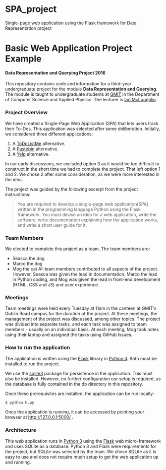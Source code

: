 # SPA_project
Single-page web application using the Flask framework for Data Representation project

# Basic Web Application Project Example
#### Data Representation and Querying Project 2016

This repository contains code and information for a third-year undergraduate project for the module **Data Representation and Querying**.
The module is taught to undergraduate students at [GMIT](http://www.gmit.ie) in the Department of Computer Science and Applied Physics.
The lecturer is [Ian McLoughlin](https://ianmcloughlin.github.io).

### Project Overview
We have created a Single-Page Web Application (SPA) that lets users track their To-Dos.
This application was selected after some deliberation.
Initially, we considered three different applications:

1. A [ToDoListMe](http://todolistme.net/) alternative.
2. A [Pastebin](http://pastebin.com/) alternative.
3. A [Yelp](https://www.yelp.ie/) alternative.

In our early discussions, we excluded option 3 as it would be too difficult to construct in the short time we had to complete the project.
That left option 1 and 2.
We chose 2 after some consideration, as we were more interested in the idea.

The project was guided by the following excerpt from the project instructions:
>You are required to develop a single-page web application(SPA) written in the programming language Python using the Flask framework. 
You must devise an idea for a web application, write the software, write documentation explaining how the application works, and write a short user guide for it.


### Team Members
We elected to complete this project as a team.
The team members are:
- Seasca the dog
- Marco the dog
- Mog the cat
All team members contributed to all aspects of the project.
However, Seasca was given the lead in documentation, Marco the lead in Python coding, and Mog was given the lead in front-end development (HTML, CSS and JS) and user experience.

### Meetings
Team meetings were held every Tuesday at 11am in the canteen at GMIT's Dublin Road campus for the duration of the project.
At these meetings, the management of the project was discussed, among other topics.
The project was divided into separate tasks, and each task was assigned to team members - usually on an individual basis.
At each meeting, Mog took notes using their laptop and assigned the tasks using GitHub Issues.


### How to run the application
The application is written using the [Flask](http://flask.pocoo.org/) library in [Python 3](https://www.python.org).
Both must be installed to run the project.

We use the [sqlite3](https://docs.python.org/2/library/sqlite3.html) package for persistence in the application.
This must also be installed.
However, no further configuration our setup is required, as the database is fully contained in the db directory in this repository.

Once these prerequisites are installed, the application can be run locally:
```bash
$ python h.py
```
Once the application is running, it can be accessed by pointing your browser at http://127.0.0.1:5000/ .

### Architecture
This web application runs in [Python 3](https://www.python.org) using the [Flask](http://flask.pocoo.org/) web micro-framework and uses SQLite as a database.
Python 3 and Flask were requirements for the project, but SQLite was selected by the team.
We chose SQLite as it is easy to use and does not require much setup to get the web application up and running.


